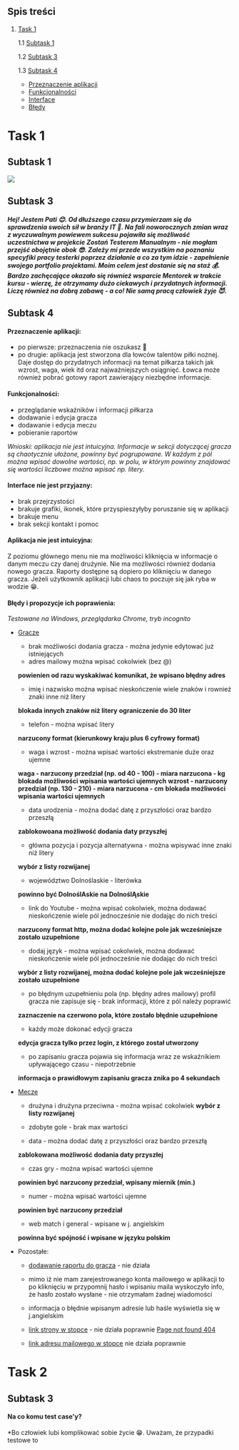 ## Spis treści
1. [Task 1](https://github.com/PatiWu/challenge_portfolio_pati/edit/main/README.md#task-1)

   1.1 [Subtask 1](https://github.com/PatiWu/challenge_portfolio_pati/edit/main/README.md#subtask-1)

   1.2 [Subtask 3](https://github.com/PatiWu/challenge_portfolio_pati/edit/main/README.md#subtask-3)

   1.3 [Subtask 4](https://github.com/PatiWu/challenge_portfolio_pati/edit/main/README.md#subtask-4)
     * [Przeznaczenie aplikacji](https://github.com/PatiWu/challenge_portfolio_pati/edit/main/README.md#przeznaczenie-aplikacji)
     * [Funkcjonalności](https://github.com/PatiWu/challenge_portfolio_pati/edit/main/README.md#funkcjonalno%C5%9Bci)
     * [Interface](https://github.com/PatiWu/challenge_portfolio_pati/edit/main/README.md#interface-nie-jest-przyjazny)
     * [Błędy](https://github.com/PatiWu/challenge_portfolio_pati/edit/main/README.md#b%C5%82%C4%99dy-i-propozycje-ich-poprawienia) 

# Task 1
## Subtask 1
![](https://upload.wikimedia.org/wikipedia/commons/thumb/d/d2/Eo_circle_deep-purple_number-8.svg/240px-Eo_circle_deep-purple_number-8.svg.png)

## Subtask 3
#### *Hej! Jestem Pati :blush:. Od dłuższego czasu przymierzam się do sprawdzenia swoich sił w branży IT :muscle:. Na fali noworocznych zmian wraz z wyczuwalnym powiewem sukcesu pojawiła się możliwość uczestnictwa w projekcie Zostań Testerem Manualnym - nie mogłam przejść obojętnie obok :sunglasses:. Zależy mi przede wszystkim na poznaniu specyfiki pracy testerki poprzez działanie a co za tym idzie - zapełnienie swojego portfolio projektami. Moim celem jest dostanie się na staż :moneybag:. Bardzo zachęcające okazało się również wsparcie Mentorek w trakcie kursu - wierzę, że otrzymamy dużo ciekawych i przydatnych informacji. Liczę również na dobrą zabawę - a co! Nie samą pracą człowiek żyje :smiling_imp:.*

## Subtask 4
#### Przeznaczenie aplikacji:
* po pierwsze: przeznaczenia nie oszukasz :rocket:
* po drugie: aplikacja jest stworzona dla łowców talentów piłki nożnej. Daje dostęp do przydatnych informacji na temat piłkarza takich jak wzrost, waga, wiek itd oraz najważniejszych osiągnięć. Łowca może również pobrać gotowy raport zawierający niezbędne informacje.
#### Funkcjonalności:
* przeglądanie wskaźników i informacji piłkarza
* dodawanie i edycja gracza
* dodawanie i edycja meczu
* pobieranie raportów
 
 *Wnioski: aplikacja nie jest intuicyjna. Informacje w sekcji dotyczącej gracza są chaotycznie ułożone, powinny być pogrupowane. W każdym z pól można wpisać dowolne wartości, np. w polu, w którym powinny znajdować się wartości liczbowe można wpisać np. litery.*
#### Interface **nie jest przyjazny:**
* brak przejrzystości
* brakuje grafiki, ikonek, które przyspieszyłyby poruszanie się w aplikacji
* brakuje menu
* brak sekcji kontakt i pomoc
#### Aplikacja nie jest intuicyjna:
Z poziomu głównego menu nie ma możliwości kliknięcia w informacje o danym meczu czy danej drużynie. Nie ma możliwości również dodania nowego gracza. Raporty dostępne są dopiero po kliknięciu w danego gracza. Jeżeli użytkownik aplikacji lubi chaos to poczuje się jak ryba w wodzie :grin:.
#### Błędy i propozycje ich poprawienia:
*Testowane na Windows, przeglądarka Chrome, tryb incognito*
* [Gracze](https://scouts-test.futbolkolektyw.pl/pl/players)
  * brak możliwości dodania gracza - można jedynie edytować już istniejących
  * adres mailowy można wpisać cokolwiek (bez @)
  
  **powienien od razu wyskakiwać komunikat, że wpisano błędny adres**
  * imię i nazwisko można wpisać nieskończenie wiele znaków i rownież znaki inne niż litery 
 
  **blokada innych znaków niż litery**
  **ograniczenie do 30 liter**
  * telefon - można wpisać litery
  
  **narzucony format (kierunkowy kraju plus 6 cyfrowy format)**
  * waga i wzrost - można wpisać wartości ekstremanie duże oraz ujemne
 
  **waga - narzucony przedział (np. od 40 - 100) - miara narzucona - kg**
  **blokada możliwości wpisania wartości ujemnych**
  **wzrost - narzucony przedział (np. 130 - 210) - miara narzucona - cm**
  **blokada możliwości wpisania wartości ujemnych**
  * data urodzenia - można dodać datę z przyszłości oraz bardzo przeszłą
 
  **zablokowoana możliwość dodania daty przyszłej**
  * główna pozycja i pozycja alternatywna - można wpisywać inne znaki niż litery
 
  **wybór z listy rozwijanej**
  * województwo Dolnoślaskie - literówka
 
  **powinno być DolnoślAskie na DolnoślĄskie**
  * link do Youtube - można wpisać cokolwiek, można dodawać nieskończenie wiele pól jednocześnie nie dodając do nich treści
 
  **narzucony format http, można dodać kolejne pole jak wcześniejsze zostało uzupełnione**
  * dodaj język - można wpisać cokolwiek, można dodawać nieskończenie wiele pól jednocześnie nie dodając do nich treści
 
  **wybór z listy rozwijanej, można dodać kolejne pole jak wcześniejsze zostało uzupełnione**
  * po błędnym uzupełnieniu pola (np. błędny adres mailowy) profil gracza nie zapisuje się - brak informacji, które z pól należy poprawić
 
  **zaznaczenie na czerwono pola, które zostało błędnie uzupełnione**
  * każdy może dokonać edycji gracza

  **edycja gracza tylko przez login, z którego został utworzony**
  * po zapisaniu gracza pojawia się informacja wraz ze wskaźnikiem upływającego czasu - niepotrzebnie
  
  **informacja o prawidłowym zapisaniu gracza znika po 4 sekundach**
  
* [Mecze](https://scouts-test.futbolkolektyw.pl/pl/players/6026b48956c79737b3f3c624/matches)
  * drużyna i drużyna przeciwna - można wpisać cokolwiek
  **wybór z listy rozwijanej**

  * zdobyte gole - brak max wartości
  * data - można dodać datę z przyszłości oraz bardzo przeszłą

  **zablokowana możliwość dodania daty przyszłej**
  * czas gry - można wpisać wartości ujemne

  **powinien być narzucony przedział, wpisany miernik (min.)**
  * numer - można wpisać wartości ujemne

  **powinien być narzucony przedział**
  * web match i general - wpisane w j. angielskim

  **powinna być spójność i wpisane w języku polskim**
 
* Pozostałe:
  * [dodawanie raportu do gracza](https://scouts-test.futbolkolektyw.pl/pl/players/6026b48956c79737b3f3c624/reports/add?matchId=6311f33d806291c83d9fd815) - nie działa
  * mimo iż nie mam zarejestrowanego konta mailowego w aplikacji to po kliknięciu w przypomnij hasło i wpisaniu maila wyskoczyło info, że hasło zostało wysłane - nie  otrzymałam żadnej wiadomości
  * informacja o błędnie wpisanym adresie lub haśle wyświetla się w j.angielskim
  * [link strony w stopce](https://scouts-test.futbolkolektyw.pl/players/6026b48956c79737b3f3c624/reports/63c6e2a64cff3d0bdc152cbc/edit) - nie działa poprawnie
   [Page not found 404](https://scouts-test.futbolkolektyw.pl/pl/players/6026b48956c79737b3f3c624/reports/63c6e2a64cff3d0bdc152cbc/www.futbolkolektyw.pl)
  
  * [link adresu mailowego w stopce](https://scouts-test.futbolkolektyw.pl/players/6026b48956c79737b3f3c624/reports/63c6e2a64cff3d0bdc152cbc/edit) nie działa poprawnie

# Task 2
## Subtask 3
#### Na co komu test case'y?
*Bo człowiek lubi komplikować sobie życie :grin:. Uważam, że przypadki testowe to 

